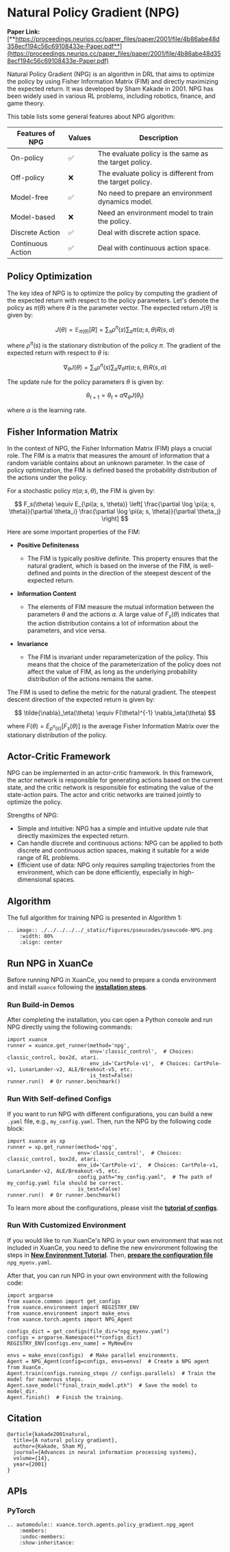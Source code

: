 # Natural Policy Gradient (NPG)

**Paper Link:** [**https://proceedings.neurips.cc/paper_files/paper/2001/file/4b86abe48d358ecf194c56c69108433e-Paper.pdf**](https://proceedings.neurips.cc/paper_files/paper/2001/file/4b86abe48d358ecf194c56c69108433e-Paper.pdf)

Natural Policy Gradient (NPG) is an algorithm in DRL that aims to optimize the policy 
by using Fisher Information Matrix (FIM) and directly maximizing the expected return. 
It was developed by Sham Kakade in 2001. 
NPG has been widely used in various RL problems, including robotics, finance, and game theory.

This table lists some general features about NPG algorithm:

| Features of NPG   | Values | Description                                              |
|-------------------|--------|----------------------------------------------------------|
| On-policy         | ✅      | The evaluate policy is the same as the target policy.    |
| Off-policy        | ❌      | The evaluate policy is different from the target policy. | 
| Model-free        | ✅      | No need to prepare an environment dynamics model.        | 
| Model-based       | ❌      | Need an environment model to train the policy.           | 
| Discrete Action   | ✅      | Deal with discrete action space.                         |   
| Continuous Action | ✅      | Deal with continuous action space.                       |    

## Policy Optimization
The key idea of NPG is to optimize the policy by computing the gradient of the expected return with respect to the policy parameters. Let's denote the policy as $\pi(\theta)$ where $\theta$  is the parameter vector. The expected return $J(\theta)$ is given by:

$$
J(\theta) = \mathbb{E}_{\pi(\theta)}[R] = \sum_s \rho^\pi(s) \sum_a \pi(a; s, \theta) R(s, a)
$$

where $\rho^\pi(s)$ is the stationary distribution of the policy $\pi$. The gradient of the expected return with respect to $\theta$ is: 

$$
\nabla_{\theta} J(\theta) = \sum_s \rho^\pi(s) \sum_a \nabla_{\theta} \pi(a; s, \theta) R(s, a)
$$

The update rule for the policy parameters $\theta$ is given by:

$$
\theta_{t+1} = \theta_t + \alpha \nabla_{\theta} J(\theta_t)
$$

where $\alpha$ is the learning rate.

## Fisher Information Matrix
In the context of NPG, the Fisher Information Matrix (FIM) plays a crucial role. The FIM is a matrix that measures the amount of information that a random variable contains about an unknown parameter. In the case of policy optimization, the FIM is defined based the probability distribution of the actions under the policy.

For a stochastic policy $\pi(a;s,\theta)$, the FIM is given by:

$$
F_s(\theta) \equiv E_{\pi(a; s, \theta)} \left[ \frac{\partial \log \pi(a; s, \theta)}{\partial \theta_i} \frac{\partial \log \pi(a; s, \theta)}{\partial \theta_j} \right]
$$

Here are some important properties of the FIM:
- **Positive Definiteness**
  - The FIM is typically positive definite. This property ensures that the natural gradient, which is based on the inverse of the FIM, is well-defined and points in the direction of the steepest descent of the expected return.

- **Information Content**
  - The elements of FIM measure the mutual information between the parameters $\theta$ and the actions $a$. A large value of $F_s(\theta)$ indicates that the action distribution contains a lot of information about the parameters, and vice versa.

- **Invariance**
  - The FIM is invariant under reparameterization of the policy. This means that the choice of the parameterization of the policy does not affect the value of FIM, as long as the underlying probability distribution of the actions remains the same. 

The FIM is used to define the metric for the natural gradient. The steepest descent direction of the expected return is given by:

$$
\tilde{\nabla}_\eta(\theta) \equiv F(\theta)^{-1} \nabla_\eta(\theta)
$$

where $F(\theta) = E_{\rho^{\pi}(s)} \left[ F_s(\theta) \right]$ is the average Fisher Information Matrix over the stationary distribution of the policy.

## Actor-Critic Framework
NPG can be implemented in an actor-critic framework. In this framework, the actor network is responsible for generating actions based on the current state, and the critic network is responsible for estimating the value of the state-action pairs. The actor and critic networks are trained jointly to optimize the policy.



Strengths of NPG:
- Simple and intuitive: NPG has a simple and intuitive update rule that directly maximizes the expected return.
- Can handle discrete and continuous actions: NPG can be applied to both discrete and continuous action spaces, making it suitable for a wide range of RL problems.
- Efficient use of data: NPG only requires sampling trajectories from the environment, which can be done efficiently, especially in high-dimensional spaces.

## Algorithm

The full algorithm for training NPG is presented in Algorithm 1:

```{eval-rst}
.. image:: ./../../../../_static/figures/pseucodes/pseucode-NPG.png
    :width: 80%
    :align: center
```

## Run NPG in XuanCe

Before running NPG in XuanCe, you need to prepare a conda environment and install ``xuance`` following 
the [**installation steps**](./../../../usage/installation.rst#install-xuance).

### Run Build-in Demos

After completing the installation, you can open a Python console and run NPG directly using the following commands:

```python3
import xuance
runner = xuance.get_runner(method='npg',
                           env='classic_control',  # Choices: classic_control, box2d, atari.
                           env_id='CartPole-v1',  # Choices: CartPole-v1, LunarLander-v2, ALE/Breakout-v5, etc.
                           is_test=False)
runner.run()  # Or runner.benchmark()
```

### Run With Self-defined Configs

If you want to run NPG with different configurations, you can build a new ``.yaml`` file, e.g., ``my_config.yaml``.
Then, run the NPG by the following code block:

```python3
import xuance as xp
runner = xp.get_runner(method='npg',
                       env='classic_control',  # Choices: classic_control, box2d, atari.
                       env_id='CartPole-v1',  # Choices: CartPole-v1, LunarLander-v2, ALE/Breakout-v5, etc.
                       config_path="my_config.yaml",  # The path of my_config.yaml file should be correct.
                       is_test=False)
runner.run()  # Or runner.benchmark()
```

To learn more about the configurations, please visit the 
[**tutorial of configs**](./../../configs/configuration_examples.rst).

### Run With Customized Environment

If you would like to run XuanCe's NPG in your own environment that was not included in XuanCe, 
you need to define the new environment following the steps in 
[**New Environment Tutorial**](./../../../usage/new_envs.rst).
Then, [**prepare the configuration file**](./../../../usage/new_envs.rst#step-2-create-the-config-file-and-read-the-configurations) 
 ``npg_myenv.yaml``.

After that, you can run NPG in your own environment with the following code:

```python3
import argparse
from xuance.common import get_configs
from xuance.environment import REGISTRY_ENV
from xuance.environment import make_envs
from xuance.torch.agents import NPG_Agent

configs_dict = get_configs(file_dir="npg_myenv.yaml")
configs = argparse.Namespace(**configs_dict)
REGISTRY_ENV[configs.env_name] = MyNewEnv

envs = make_envs(configs)  # Make parallel environments.
Agent = NPG_Agent(config=configs, envs=envs)  # Create a NPG agent from XuanCe.
Agent.train(configs.running_steps // configs.parallels)  # Train the model for numerous steps.
Agent.save_model("final_train_model.pth")  # Save the model to model_dir.
Agent.finish()  # Finish the training.
```

## Citation

```{code-block} bash
@article{kakade2001natural,
  title={A natural policy gradient},
  author={Kakade, Sham M},
  journal={Advances in neural information processing systems},
  volume={14},
  year={2001}
}
```

## APIs

### PyTorch

```{eval-rst}
.. automodule:: xuance.torch.agents.policy_gradient.npg_agent
    :members:
    :undoc-members:
    :show-inheritance:
```
